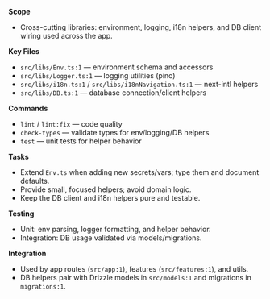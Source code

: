 **Scope**
- Cross-cutting libraries: environment, logging, i18n helpers, and DB client wiring used across the app.

**Key Files**
- `src/libs/Env.ts:1` — environment schema and accessors
- `src/libs/Logger.ts:1` — logging utilities (pino)
- `src/libs/i18n.ts:1` / `src/libs/i18nNavigation.ts:1` — next-intl helpers
- `src/libs/DB.ts:1` — database connection/client helpers

**Commands**
- `lint` / `lint:fix` — code quality
- `check-types` — validate types for env/logging/DB helpers
- `test` — unit tests for helper behavior

**Tasks**
- Extend `Env.ts` when adding new secrets/vars; type them and document defaults.
- Provide small, focused helpers; avoid domain logic.
- Keep the DB client and i18n helpers pure and testable.

**Testing**
- Unit: env parsing, logger formatting, and helper behavior.
- Integration: DB usage validated via models/migrations.

**Integration**
- Used by app routes (`src/app:1`), features (`src/features:1`), and utils.
- DB helpers pair with Drizzle models in `src/models:1` and migrations in `migrations:1`.

